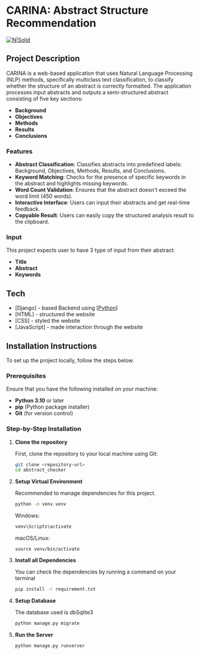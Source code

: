 # CARINA: Abstract Structure Recommendation

[![N|Solid](https://automationpanda.com/wp-content/uploads/2017/09/django-logo-negative.png?w=65)](https://www.djangoproject.com/)

## Project Description

CARINA is a web-based application that uses Natural Language Processing (NLP) methods, specifically multiclass text classification, to classify whether the structure of an abstract is correctly formatted. The application processes input abstracts and outputs a semi-structured abstract consisting of five key sections:

- **Background**
- **Objectives**
- **Methods**
- **Results**
- **Conclusions**

### Features

- **Abstract Classification**: Classifies abstracts into predefined labels: Background, Objectives, Methods, Results, and Conclusions.
- **Keyword Matching**: Checks for the presence of specific keywords in the abstract and highlights missing keywords.
- **Word Count Validation**: Ensures that the abstract doesn't exceed the word limit (450 words).
- **Interactive Interface**: Users can input their abstracts and get real-time feedback.
- **Copyable Result**: Users can easily copy the structured analysis result to the clipboard.

### Input

This project expects user to have 3 type of input from their abstract:
   - **Title**
   - **Abstract**
   - **Keywords**

## Tech
- [Django] - based Backend using [[Python](https://www.python.org/)]
- [HTML] - structured the website
- [CSS] - styled the website
- [JavaScript] - made interaction through the website

## Installation Instructions

To set up the project locally, follow the steps below.

### Prerequisites

Ensure that you have the following installed on your machine:

- **Python 3.10** or later
- **pip** (Python package installer)
- **Git** (for version control)

### Step-by-Step Installation

1. **Clone the repository**

   First, clone the repository to your local machine using Git:

   ```bash
   git clone <repository-url>
   cd abstract_checker
2. **Setup Virtual Environment**
   
   Recommended to manage dependencies for this project.
   ```bash
   python -m venv venv
   ```
   Windows:
   ```bash
   venv\Scripts\activate
   ```
   macOS/Linux:
   ```bash:
   source venv/bin/activate
   ```
4. **Install all Dependencies**
   
   You can check the dependencies by running a command on your terminal
   ```bash
   pip install -r requirement.txt
   ```
6. **Setup Database**
   
   The database used is dbSqlite3
   ```bash
   python manage.py migrate
   ```
8. **Run the Server**
   ```bash
   python manage.py runserver
   ```
